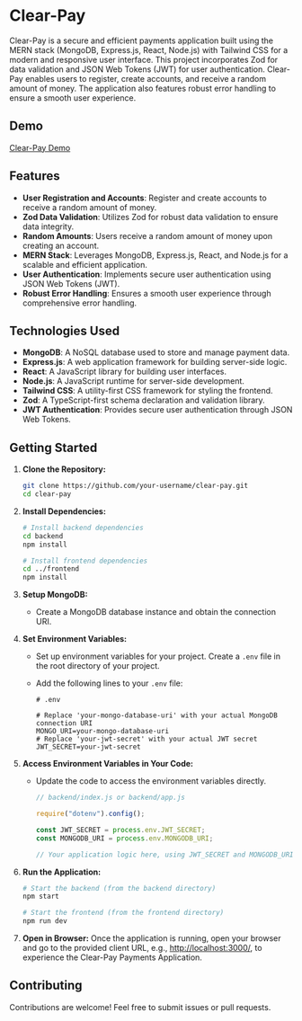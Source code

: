 # Clear-Pay

Clear-Pay is a secure and efficient payments application built using the MERN stack (MongoDB, Express.js, React, Node.js) with Tailwind CSS for a modern and responsive user interface. This project incorporates Zod for data validation and JSON Web Tokens (JWT) for user authentication. Clear-Pay enables users to register, create accounts, and receive a random amount of money. The application also features robust error handling to ensure a smooth user experience.

## Demo

[Clear-Pay Demo](https://github.com/your-username/clear-pay/assets/your-demo-url)

## Features

-   **User Registration and Accounts**: Register and create accounts to receive a random amount of money.
-   **Zod Data Validation**: Utilizes Zod for robust data validation to ensure data integrity.
-   **Random Amounts**: Users receive a random amount of money upon creating an account.
-   **MERN Stack**: Leverages MongoDB, Express.js, React, and Node.js for a scalable and efficient application.
-   **User Authentication**: Implements secure user authentication using JSON Web Tokens (JWT).
-   **Robust Error Handling**: Ensures a smooth user experience through comprehensive error handling.

## Technologies Used

-   **MongoDB**: A NoSQL database used to store and manage payment data.
-   **Express.js**: A web application framework for building server-side logic.
-   **React**: A JavaScript library for building user interfaces.
-   **Node.js**: A JavaScript runtime for server-side development.
-   **Tailwind CSS**: A utility-first CSS framework for styling the frontend.
-   **Zod**: A TypeScript-first schema declaration and validation library.
-   **JWT Authentication**: Provides secure user authentication through JSON Web Tokens.

## Getting Started

1. **Clone the Repository:**

    ```bash
    git clone https://github.com/your-username/clear-pay.git
    cd clear-pay
    ```

2. **Install Dependencies:**

    ```bash
    # Install backend dependencies
    cd backend
    npm install

    # Install frontend dependencies
    cd ../frontend
    npm install
    ```

3. **Setup MongoDB:**

    - Create a MongoDB database instance and obtain the connection URI.

4. **Set Environment Variables:**

    - Set up environment variables for your project. Create a `.env` file in the root directory of your project.
    - Add the following lines to your `.env` file:

        ```dotenv
        # .env

        # Replace 'your-mongo-database-uri' with your actual MongoDB connection URI
        MONGO_URI=your-mongo-database-uri
        # Replace 'your-jwt-secret' with your actual JWT secret
        JWT_SECRET=your-jwt-secret
        ```

5. **Access Environment Variables in Your Code:**

    - Update the code to access the environment variables directly.

        ```javascript
        // backend/index.js or backend/app.js

        require("dotenv").config();

        const JWT_SECRET = process.env.JWT_SECRET;
        const MONGODB_URI = process.env.MONGODB_URI;

        // Your application logic here, using JWT_SECRET and MONGODB_URI as needed
        ```

6. **Run the Application:**

    ```bash
    # Start the backend (from the backend directory)
    npm start

    # Start the frontend (from the frontend directory)
    npm run dev
    ```

7. **Open in Browser:**
   Once the application is running, open your browser and go to the provided client URL, e.g., [http://localhost:3000/](http://localhost:3000/), to experience the Clear-Pay Payments Application.

## Contributing

Contributions are welcome! Feel free to submit issues or pull requests.
